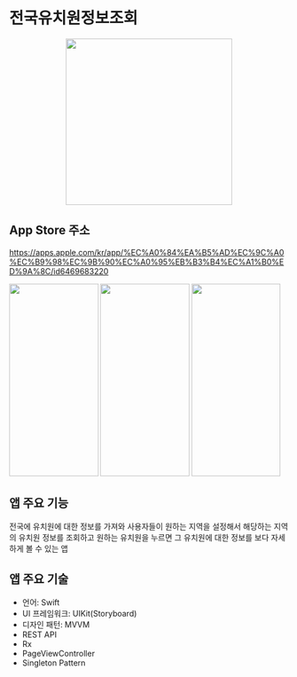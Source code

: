 # 전국유치원정보조회

<p align="center">
  <img src="https://github.com/kdh5018/kdh5018/assets/104900735/1e0b5e85-b4d2-4d46-8247-a7cebd3c868f" width="300", height="300">
</p>

## App Store 주소
https://apps.apple.com/kr/app/%EC%A0%84%EA%B5%AD%EC%9C%A0%EC%B9%98%EC%9B%90%EC%A0%95%EB%B3%B4%EC%A1%B0%ED%9A%8C/id6469683220

<p>
  <img src="https://github.com/kdh5018/kdh5018/assets/104900735/7cef5f0b-e1fc-4bbe-bc7b-3bed342f9558" width="160.5", height="347.25">
  <img src="https://github.com/kdh5018/kdh5018/assets/104900735/525e0fce-b965-4c37-bcc9-42735cdafab1" width="160.5", height="347.25">
  <img src="https://github.com/kdh5018/kdh5018/assets/104900735/4ad361b5-39d0-4e0a-9e21-92459c13fa32" width="160.5", height="347.25">
</p>

## 앱 주요 기능
전국에 유치원에 대한 정보를 가져와 사용자들이 원하는 지역을 설정해서 해당하는 지역의 유치원 정보를 조회하고 원하는 유치원을 누르면 그 유치원에 대한 정보를 보다 자세하게 볼 수 있는 앱

## 앱 주요 기술
- 언어: Swift
- UI 프레임워크: UIKit(Storyboard)
- 디자인 패턴: MVVM
- REST API
- Rx
- PageViewController
- Singleton Pattern

